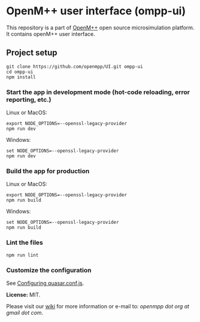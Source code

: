 # OpenM++ user interface (ompp-ui)

This repository is a part of [OpenM++](http://www.openmpp.org/) open source microsimulation platform.
It contains openM++ user interface.

## Project setup
```
git clone https://github.com/openmpp/UI.git ompp-ui
cd ompp-ui
npm install
```

### Start the app in development mode (hot-code reloading, error reporting, etc.)
Linux or MacOS:
```
export NODE_OPTIONS=--openssl-legacy-provider
npm run dev
```
Windows:
```
set NODE_OPTIONS=--openssl-legacy-provider
npm run dev
```

### Build the app for production
Linux or MacOS:
```
export NODE_OPTIONS=--openssl-legacy-provider
npm run build
```
Windows:
```
set NODE_OPTIONS=--openssl-legacy-provider
npm run build
```

### Lint the files
```
npm run lint
```

### Customize the configuration
See [Configuring quasar.conf.js](https://quasar.dev/quasar-cli/quasar-conf-js).

**License:** MIT.

Please visit our [wiki](https://github.com/openmpp/openmpp.github.io/wiki) for more information or e-mail to: _openmpp dot org at gmail dot com_.
